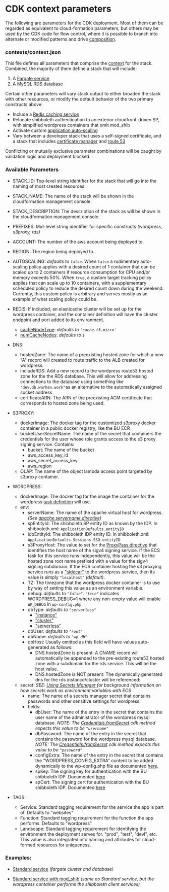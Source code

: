 # CDK context parameters

The following are parameters for the CDK deployment. Most of them can be regarded as equivalent to cloud-formation parameters, but others may be used by the CDK code for flow control, where it is possible to branch into alternate or modified patterns and drive [composition](https://docs.aws.amazon.com/cdk/v2/guide/constructs.html#constructs_composition). 

### contexts/context.json

This file defines all parameters that comprise the [context](https://docs.aws.amazon.com/cdk/v2/guide/context.html) for the stack. Combined, the majority of them define a stack that will include:

1. A [Fargate service](https://docs.aws.amazon.com/AmazonECS/latest/developerguide/AWS_Fargate.html)
2. A [MySQL RDS database](https://docs.aws.amazon.com/AmazonRDS/latest/UserGuide/CHAP_MySQL.html)

Certain other parameters will vary stack output to either broaden the stack with other resources, or modify the default behavior of the two primary constructs above:

- Include a [Redis caching service](https://docs.aws.amazon.com/AmazonElastiCache/latest/red-ug/WhatIs.html)
- Relocate shibboleth authentication to an exterior cloudfront-driven SP, with simplified wordpress containers that omit mod_shib
- Activate custom [application auto-scaling](https://docs.aws.amazon.com/autoscaling/application/userguide/getting-started.html)
- Vary between a developer stack that uses a self-signed certificate, and a stack that includes [certificate manager](https://docs.aws.amazon.com/acm/latest/userguide/acm-overview.html) and [route 53](https://docs.aws.amazon.com/Route53/latest/DeveloperGuide/Welcome.html)

Conflicting or mutually exclusive parameter combinations will be caught by validation logic and deployment blocked.

### Available Parameters

- STACK_ID: Top-level string identifier for the stack that will go into the naming of most created resources.
- STACK_NAME: The name of the stack will be shown in the cloudformation management console.
- STACK_DESCRIPTION: The description of the stack as will be shown in the cloudformation management console.
- PREFIXES: Mid-level string identifier for specific constructs *(wordpress, s3proxy, rds)*
- ACCOUNT: The number of the aws account being deployed to.
- REGION: The region being deployed to.
- AUTOSCALING: *defaults to `false`*. When `false` a rudimentary auto-scaling policy applies with a desired count of 1 container that can be scaled up to 2 containers if resource consumption for CPU and/or memory exceeds 50%. When `true`, a custom target tracking policy applies that can scale up to 10 containers, with a supplementary scheduled policy to reduce the desired count down during the weekend. Currently, this custom policy is arbitrary and serves mostly as an example of what scaling policy could be.
- REDIS: If included, an elasticache cluster will be set up for the wordpress container, and the container definition will have the cluster endpoint and port added to its environment.
  - [cacheNodeType](https://docs.aws.amazon.com/cdk/api/v2/docs/aws-cdk-lib.aws_elasticache.CfnCacheCluster.html#cachenodetype): *defaults to `'cache.t3.micro'`*
  - [numCacheNodes](https://docs.aws.amazon.com/cdk/api/v2/docs/aws-cdk-lib.aws_elasticache.CfnCacheCluster.html#numcachenodes): *defaults to `1`*

- DNS:
  - hostedZone: The name of a preexisting hosted zone for which a new "A" record will created to route traffic to the ALB created for wordpress.
  - includeRDS: Add a new record to the wordpress route53 hosted zone for the  the RDS database. This will allow for addressing connections to the database using something like `"dev.db.warhen.work"`as an alternative to the automatically assigned socket address.
  - certificateARN: The ARN of the preexisting ACM certificate that corresponds to hosted zone being used.
- S3PROXY:
  - dockerImage: The docker tag for the customized s3proxy docker container in a public docker registry, like the BU ECR
  - bucketUserSecretName: The name of the secret that containers the credentials for the user whose role grants access to the s3 proxy signing service. Contains:
    - bucket: The name of the bucket
    - aws_access_key_id
    - aws_secret_access_key
    - aws_region
  - OLAP: The name of the object lambda access point targeted by s3proxy container.
- WORDPRESS:
  - dockerImage: The docker tag for the image the container for the wordpress [task definition](https://docs.aws.amazon.com/AmazonECS/latest/developerguide/task_definitions.html) will use.
  - env:
    - serverName: The name of the apache virtual host for wordpress. *(See [apache servername directive](https://httpd.apache.org/docs/2.4/mod/core.html#servername))*
    - spEntityId: The shibboleth SP entity ID as known by the IDP. In shibboleth.xml: `ApplicationDefaults.entityID`
    - idpEntityId: The shibboleth IDP entity ID. In shibboleth.xml: `ApplicationDefaults.Sessions.SSO.entityID`
    - s3ProxyHost: The value to set for the [ProxyPass directive](https://httpd.apache.org/docs/2.4/mod/mod_proxy.html#proxypass) that identifies the host name of the sigv4 signing service. If the ECS task for this service runs independently, this value will be the hosted zone root name prefixed with a value for the sigv4 signing subdomain. If the ECS container hosting the s3 proxying service runs as a ["sidecar"](https://docs.aws.amazon.com/AmazonECS/latest/bestpracticesguide/fargate-security-considerations.html) to the wordpress service, then its value is simply `"localhost"` *(default)*.
    - TZ: The timezone that the wordpress docker container is to use by way of setting this value as an environment variable.
    - debug: *defaults to `"false"`*. `"true"` indicates WORDPRESS_DEBUG=1 where any non-empty value will enable `WP_DEBUG` in `wp-config.php`
    - dbType: *defaults to `"serverless"`*
      - ["instance"](https://docs.aws.amazon.com/AmazonRDS/latest/UserGuide/Overview.DBInstance.html)
      - ["cluster"](https://docs.aws.amazon.com/AmazonRDS/latest/AuroraUserGuide/Aurora.Overview.html)
      - ["serverless"](https://docs.aws.amazon.com/AmazonRDS/latest/AuroraUserGuide/aurora-serverless-v2.html)
    - dbUser: *defaults to `"root"`*
    - dbName: *defaults to `"wp_db"`*
    - dbHost: Usually omitted as this field will have values auto-generated as follows:
      - DNS.hostedZone is present:
        A CNAME record will automatically be appended to the pre-existing route53 hosted zone with a subdomain for the rds service. This will be the host value.
      - DNS.hostedZone is NOT present:
        The dynamically generated dns for the rds instance/cluster will be referenced: 
  - secret:
    *SEE: [Using Secrets Manager](https://docs.aws.amazon.com/AmazonECS/latest/developerguide/secrets-envvar-secrets-manager.html) for background information on how secrets work as environment variables with ECS*
    - name: The name of a secrets manager secret that contains passwords and other sensitive settings for wordpress.
    - fields:
      - dbUser: The name of the entry in the secret that contains the user name of the administrator of the wordpress mysql database.
        *NOTE: The [Credentials.fromSecret](https://docs.aws.amazon.com/cdk/api/v2/docs/aws-cdk-lib.aws_rds.Credentials.html#static-fromwbrsecretsecret-username) cdk method expects this value to be `"username"`*
      - dbPassword: The name of the entry in the secret that contains the password for the wordpress mysql database.
        *NOTE: The [Credentials.fromSecret](https://docs.aws.amazon.com/cdk/api/v2/docs/aws-cdk-lib.aws_rds.Credentials.html#static-fromwbrsecretsecret-username) cdk method expects this value to be `"password"`*
      - configExtra: The name of the entry in the secret that contains the "WORDPRESS_CONFIG_EXTRA" content to be added dynamically to the wp-config.php file as documented [here](https://github.com/docker-library/wordpress/pull/142).
      - spKey: The signing key for authentication with the BU shibboleth IDP. Documented [here](https://shibboleth.atlassian.net/wiki/spaces/CONCEPT/pages/948470554/SAMLKeysAndCertificates#SAMLKeysAndCertificates-SigningKeyandCertificate)
      - spCert: The signing cert for authentication with the BU shibboleth IDP. Documented [here](https://shibboleth.atlassian.net/wiki/spaces/CONCEPT/pages/948470554/SAMLKeysAndCertificates#SAMLKeysAndCertificates-SigningKeyandCertificate)
- TAGS:
  - Service: Standard tagging requirement for the service the app is part of. Defaults to "websites"
  - Function: Standard tagging requirement for the function the app performs. Defaults to "wordpress"
  - Landscape: Standard tagging requirement for identifying the environment the deployment serves for.
    "prod", "test", "devl", etc. This value is also integrated into naming and attributes for cloud-formed resources for uniqueness.



### Examples:

- [Standard service](./parameters-standard.md) *(fargate cluster and database)*

- [Standard service with mod_shib](./parameters-mod_shib.md) *(same as Standard service, but the wordpress container performs the shibboleth client services)*
